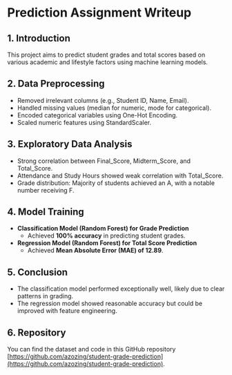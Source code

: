 
# Prediction Assignment Writeup

## 1. Introduction
This project aims to predict student grades and total scores based on various academic and lifestyle factors using machine learning models.

## 2. Data Preprocessing
- Removed irrelevant columns (e.g., Student ID, Name, Email).
- Handled missing values (median for numeric, mode for categorical).
- Encoded categorical variables using One-Hot Encoding.
- Scaled numeric features using StandardScaler.

## 3. Exploratory Data Analysis
- Strong correlation between Final_Score, Midterm_Score, and Total_Score.
- Attendance and Study Hours showed weak correlation with Total_Score.
- Grade distribution: Majority of students achieved an A, with a notable number receiving F.

## 4. Model Training
- **Classification Model (Random Forest) for Grade Prediction**
  - Achieved **100% accuracy** in predicting student grades.
- **Regression Model (Random Forest) for Total Score Prediction**
  - Achieved **Mean Absolute Error (MAE) of 12.89**.

## 5. Conclusion
- The classification model performed exceptionally well, likely due to clear patterns in grading.
- The regression model showed reasonable accuracy but could be improved with feature engineering.

## 6. Repository
You can find the dataset and code in this GitHub repository [https://github.com/azozing/student-grade-prediction](https://github.com/azozing/student-grade-prediction).
